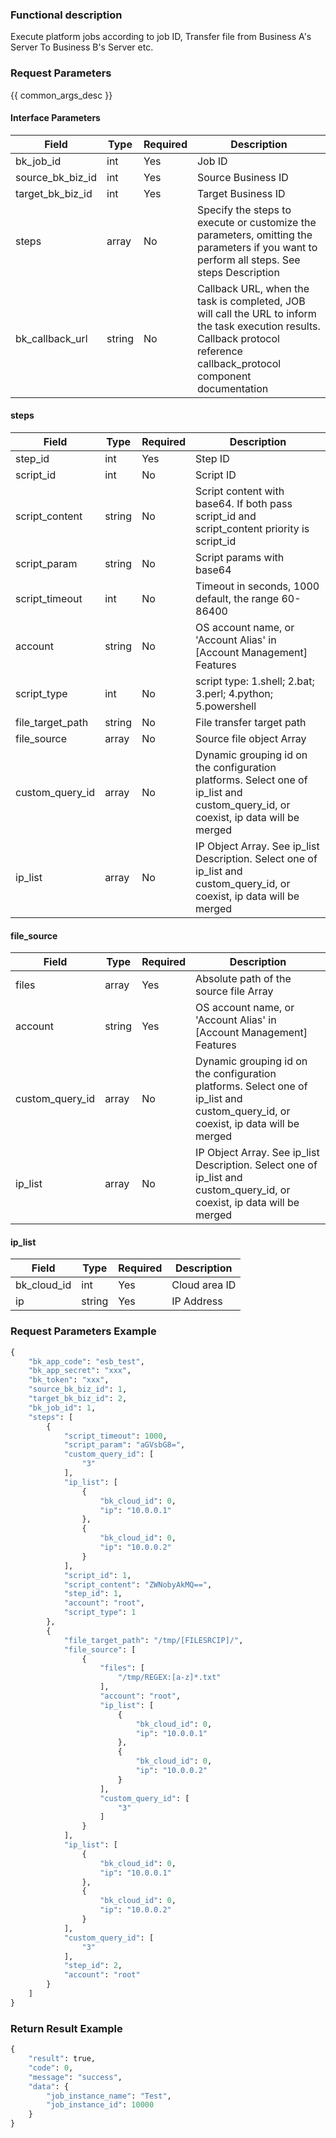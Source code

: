 ### Functional description

Execute platform jobs according to job ID, Transfer file from Business A&#39;s Server To Business B&#39;s Server etc.

### Request Parameters

{{ common_args_desc }}

#### Interface Parameters

| Field      |  Type      | Required   |  Description      |
|-----------|------------|--------|------------|
| bk_job_id        | int    | Yes     | Job ID |
| source_bk_biz_id | int    | Yes     | Source Business ID |
| target_bk_biz_id | int    | Yes     | Target Business ID |
| steps            | array  | No     | Specify the steps to execute or customize the parameters, omitting the parameters if you want to perform all steps. See steps Description |
| bk_callback_url  | string | No     | Callback URL, when the task is completed, JOB will call the URL to inform the task execution results. Callback protocol reference callback_protocol component documentation |

#### steps

| Field      |  Type      | Required   |  Description      |
|-----------|------------|--------|------------|
| step_id        |  int     | Yes     | Step ID |
| script_id      |  int     | No     | Script ID |
| script_content |  string  | No     | Script content with base64. If both pass script_id and script_content priority is script_id |
| script_param   |  string  | No     | Script params with base64 |
| script_timeout |  int     | No     | Timeout in seconds, 1000 default, the range 60-86400 |
| account        |  string  | No     | OS account name, or &#39;Account Alias&#39; in [Account Management] Features |
| script_type    |  int     | No     | script type: 1.shell; 2.bat; 3.perl; 4.python; 5.powershell |
| file_target_path | string | No     | File transfer target path |
| file_source    |  array   | No     | Source file object Array |
| custom_query_id|  array   | No     | Dynamic grouping id on the configuration platforms. Select one of ip_list and custom_query_id, or coexist, ip data will be merged |
| ip_list        |  array   | No     | IP Object Array. See ip_list Description. Select one of ip_list and custom_query_id, or coexist, ip data will be merged |

#### file_source

| Field      |  Type      | Required   |  Description      |
|-----------|------------|--------|------------|
| files           |  array     | Yes     | Absolute path of the source file Array |
| account         |  string    | Yes     | OS account name, or &#39;Account Alias&#39; in [Account Management] Features |
| custom_query_id |  array     | No     | Dynamic grouping id on the configuration platforms. Select one of ip_list and custom_query_id, or coexist, ip data will be merged |
| ip_list         |  array     | No     | IP Object Array. See ip_list Description. Select one of ip_list and custom_query_id, or coexist, ip data will be merged |

#### ip_list

| Field      |  Type      | Required   |  Description      |
|-----------|------------|--------|------------|
| bk_cloud_id |  int     | Yes     | Cloud area ID |
| ip          |  string  | Yes     | IP Address |

### Request Parameters Example

```python
{
    "bk_app_code": "esb_test",
    "bk_app_secret": "xxx",
    "bk_token": "xxx",
    "source_bk_biz_id": 1,
    "target_bk_biz_id": 2,
    "bk_job_id": 1,
    "steps": [
        {
            "script_timeout": 1000,
            "script_param": "aGVsbG8=",
            "custom_query_id": [
                "3"
            ],
            "ip_list": [
                {
                    "bk_cloud_id": 0,
                    "ip": "10.0.0.1"
                },
                {
                    "bk_cloud_id": 0,
                    "ip": "10.0.0.2"
                }
            ],
            "script_id": 1,
            "script_content": "ZWNobyAkMQ==",
            "step_id": 1,
            "account": "root",
            "script_type": 1
        },
        {
            "file_target_path": "/tmp/[FILESRCIP]/",
            "file_source": [
                {
                    "files": [
                        "/tmp/REGEX:[a-z]*.txt"
                    ],
                    "account": "root",
                    "ip_list": [
                        {
                            "bk_cloud_id": 0,
                            "ip": "10.0.0.1"
                        },
                        {
                            "bk_cloud_id": 0,
                            "ip": "10.0.0.2"
                        }
                    ],
                    "custom_query_id": [
                        "3"
                    ]
                }
            ],
            "ip_list": [
                {
                    "bk_cloud_id": 0,
                    "ip": "10.0.0.1"
                },
                {
                    "bk_cloud_id": 0,
                    "ip": "10.0.0.2"
                }
            ],
            "custom_query_id": [
                "3"
            ],
            "step_id": 2,
            "account": "root"
        }
    ]
}
```

### Return Result Example

```python
{
    "result": true,
    "code": 0,
    "message": "success",
    "data": {
        "job_instance_name": "Test",
        "job_instance_id": 10000
    }
}
```

